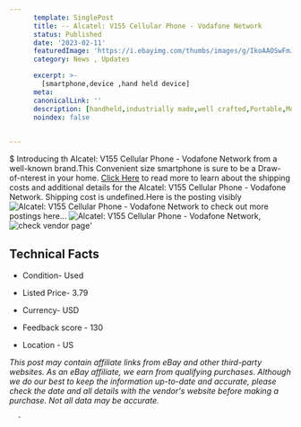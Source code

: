 ```yaml
---
      template: SinglePost
      title: -- Alcatel: V155 Cellular Phone - Vodafone Network
      status: Published
      date: '2023-02-11'
      featuredImage: 'https://i.ebayimg.com/thumbs/images/g/IkoAAOSwFmJjZUtv/s-l225.jpg'
      category: News , Updates

      excerpt: >-
        [smartphone,device ,hand held device]
      meta:
      canonicalLink: ''
      description: [handheld,industrially made,well crafted,Portable,Mobile,Compact,Convenient,Lightweight,Maneuverable,Man-portable,Miniature,Carriable,Hand-held,Light,Holdable,Transportable,Mobile device,Pocket-sized,On-the-go,Wireless,Cordless,Compact size,Convenient size, smartphone,device ,hand held device]
      noindex: false
      

---
```

$
      Introducing th Alcatel: V155 Cellular Phone - Vodafone Network from a well-known brand.This Convenient size smartphone is sure to be a Draw-of-nterest in your home. [Click Here](https://www.ebay.com/itm/255810690211?hash=item3b8f815ca3%3Ag%3AIkoAAOSwFmJjZUtv&mkevt=1&mkcid=1&mkrid=711-53200-19255-0&campid=%253CePNCampaignId%253E&customid=%253CreferenceId%253E&toolid=10049) to read more to learn about the shipping costs and additional details for the Alcatel: V155 Cellular Phone - Vodafone Network. Shipping cost is undefined.Here is the posting visibly ![Alcatel: V155 Cellular Phone - Vodafone Network](https://i.ebayimg.com/thumbs/images/g/IkoAAOSwFmJjZUtv/s-l225.jpg) to check out more postings here... ![Alcatel: V155 Cellular Phone - Vodafone Network](https://i.ebayimg.com/images/g/IkoAAOSwFmJjZUtv/s-l1600.jpg), ![check vendor page](https://origin-galleryplus.ebayimg.com/ws/web/255810690211_2_0_1/225x225.jpg,https://origin-galleryplus.ebayimg.com/ws/web/255810690211_3_0_1/225x225.jpg)'

      

 ## Technical Facts 



     
      

 - Condition- Used 


      

 - Listed Price- 3.79 


      

 - Currency- USD 


      

 - Feedback score - 130 


      

 - Location - US 


      
      

 *_This post may contain affiliate links from eBay and other third-party websites. As an eBay affiliate, we earn from qualifying purchases. Although we do our best to keep the information up-to-date and accurate, please check the date and all details with the vendor's website before making a purchase. Not all data may be accurate._*




      -
